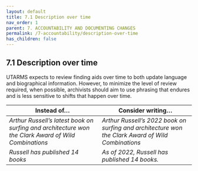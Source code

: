 ```yaml
---
layout: default
title: 7.1 Description over time
nav_order: 1
parent: 7. ACCOUNTABILITY AND DOCUMENTING CHANGES
permalink: /7-accountability/description-over-time
has_children: false
---
```


## 7.1 Description over time

UTARMS expects to review finding aids over time to both update language and biographical information. However, to minimize the level of review required, when possible, archivists should aim to use phrasing that endures and is less sensitive to shifts that happen over time.

| **Instead of…**                                                                                     | **Consider writing…**                                                                             |
| --------------------------------------------------------------------------------------------------- | ------------------------------------------------------------------------------------------------- |
| *Arthur Russell’s latest book on surfing and architecture won the Clark Award of Wild Combinations* | *Arthur Russell’s 2022 book on surfing and architecture won the Clark Award of Wild Combinations* |
| *Russell has published 14 books*                                                                    | *As of 2022, Russell has published 14 books.*                                                     |
